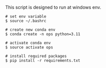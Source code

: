 This script is designed to run at windows env.

```shell
# set env variable
$ source ~/.bashrc

# create new conda env
$ conda create -n ops python=3.11

# activate conda env
$ source activate ops

# install required packages
$ pip install -r requirements.txt 
```